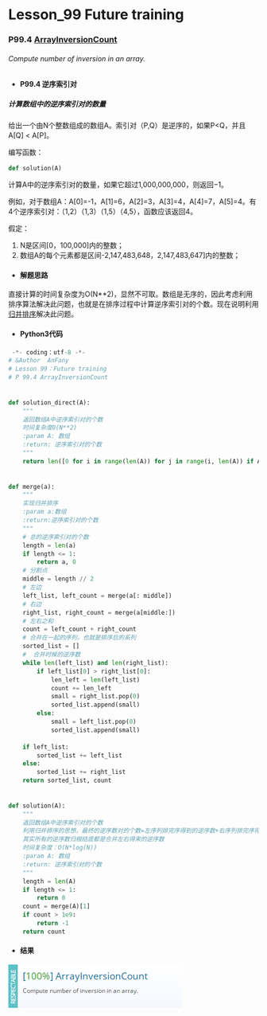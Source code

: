 # Lesson_99 Future training


### P99.4 [ArrayInversionCount](https://app.codility.com/programmers/lessons/99-future_training/array_inversion_count/) 

###### Compute number of inversion in an array.

* #### P99.4 逆序索引对

##### 计算数组中的逆序索引对的数量

给出一个由N个整数组成的数组A。索引对（P,Q）是逆序的，如果P<Q，并且A[Q] < A[P]。

编写函数：
```python
def solution(A)
```
计算A中的逆序索引对的数量，如果它超过1,000,000,000，则返回−1。

例如，对于数组A：A[0]=-1，A[1]=6，A[2]=3，A[3]=4，A[4]=7，A[5]=4。有4个逆序索引对：（1,2）（1,3）（1,5）（4,5），函数应该返回4。

假定：
  1. N是区间[0，100,000]内的整数；
  2. 数组A的每个元素都是区间-2,147,483,648，2,147,483,647]内的整数；
  
* #### 解题思路  

直接计算的时间复杂度为O(N\*\*2)，显然不可取。数组是无序的，因此考虑利用排序算法解决此问题，也就是在排序过程中计算逆序索引对的个数。现在说明利用[归并排序]()解决此问题。

  

* #### Python3代码

```python
 -*- coding：utf-8 -*-
# &Author  AnFany
# Lesson 99：Future training
# P 99.4 ArrayInversionCount


def solution_direct(A):
    """
    返回数组A中逆序索引对的个数
    时间复杂度O(N**2)
    :param A: 数组
    :return: 逆序索引对的个数
    """
    return len([0 for i in range(len(A)) for j in range(i, len(A)) if A[i] > A[j]])


def merge(a):
    """
    实现归并排序
    :param a:数组
    :return:逆序索引对的个数
    """
    # 总的逆序索引对的个数
    length = len(a)
    if length <= 1:
        return a, 0
    # 分割点
    middle = length // 2
    # 左边
    left_list, left_count = merge(a[: middle])
    # 右边
    right_list, right_count = merge(a[middle:])
    # 左右之和
    count = left_count + right_count
    # 合并在一起的序列，也就是排序后的系列
    sorted_list = []
    #  合并时候的逆序数
    while len(left_list) and len(right_list):
        if left_list[0] > right_list[0]:
            len_left = len(left_list)
            count += len_left
            small = right_list.pop(0)
            sorted_list.append(small)
        else:
            small = left_list.pop(0)
            sorted_list.append(small)

    if left_list:
        sorted_list += left_list
    else:
        sorted_list += right_list
    return sorted_list, count


def solution(A):
    """
    返回数组A中逆序索引对的个数
    利用归并排序的思想，最终的逆序数对的个数=左序列排完序得到的逆序数+右序列排完序得到的逆序数+合并左右得到的逆序数
    其实所有的逆序数归根结底都是合并左右得来的逆序数
    时间复杂度：O(N*log(N))
    :param A: 数组
    :return: 逆序索引对的个数
    """
    length = len(A)
    if length <= 1:
        return 0
    count = merge(A)[1]
    if count > 1e9:
        return -1
    return count
```

* #### 结果



![image](https://github.com/Anfany/Codility-Lessons-By-Python3/blob/master/L99_Future%20training/99.4.png)
